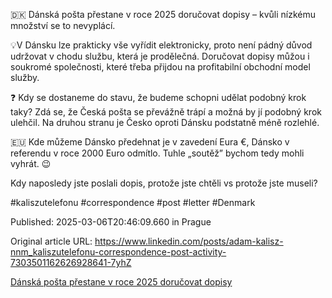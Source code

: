🇩🇰 Dánská pošta přestane v roce 2025 doručovat dopisy – kvůli nízkému množství se to nevyplácí.


💡V Dánsku lze prakticky vše vyřídit elektronicky, proto není pádný důvod udržovat v chodu službu, která je prodělečná. Doručovat dopisy můžou i soukromé společnosti, které třeba přijdou na profitabilní obchodní model služby.


❓ Kdy se dostaneme do stavu, že budeme schopni udělat podobný krok taky? Zdá se, že Česká pošta se převážně trápí a možná by jí podobný krok ulehčil. Na druhou stranu je Česko oproti Dánsku podstatně méně rozlehlé.


🇪🇺 Kde můžeme Dánsko předehnat je v zavedení Eura €, Dánsko v referendu v roce 2000 Euro odmítlo. Tuhle „soutěž” bychom tedy mohli vyhrát. 😉


Kdy naposledy jste poslali dopis, protože jste chtěli vs protože jste museli?


#kaliszutelefonu #correspondence #post #letter #Denmark


Published: 2025-03-06T20:46:09.660 in Prague

Original article URL: https://www.linkedin.com/posts/adam-kalisz-nnm_kaliszutelefonu-correspondence-post-activity-7303501162626928641-7yhZ

[Dánská pošta přestane v roce 2025 doručovat dopisy](./media/denmark-postal-service-to-stop-delivering-letters-in-2025.png)